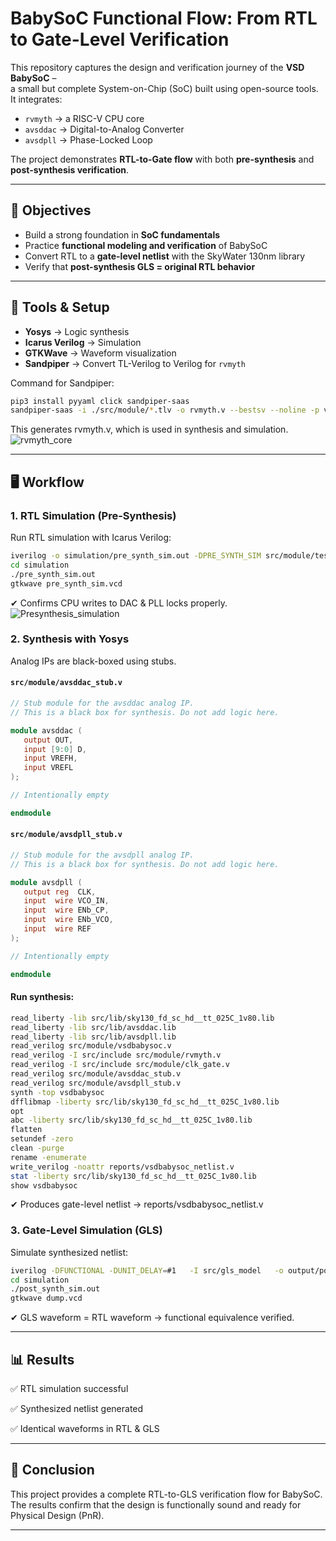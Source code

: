 # BabySoC Functional Flow: From RTL to Gate-Level Verification  

This repository captures the design and verification journey of the **VSD BabySoC** –  
a small but complete System-on-Chip (SoC) built using open-source tools.  
It integrates:  
- `rvmyth` → a RISC-V CPU core  
- `avsddac` → Digital-to-Analog Converter  
- `avsdpll` → Phase-Locked Loop  

The project demonstrates **RTL-to-Gate flow** with both **pre-synthesis** and **post-synthesis verification**.

---

## 📌 Objectives  

<!-- Why this project is useful -->
- Build a strong foundation in **SoC fundamentals**  
- Practice **functional modeling and verification** of BabySoC  
- Convert RTL to a **gate-level netlist** with the SkyWater 130nm library  
- Verify that **post-synthesis GLS = original RTL behavior**  

---

## 🔧 Tools & Setup  

<!-- Tools required -->
- **Yosys** → Logic synthesis  
- **Icarus Verilog** → Simulation  
- **GTKWave** → Waveform visualization  
- **Sandpiper** → Convert TL-Verilog to Verilog for `rvmyth`  

 Command for Sandpiper:  
```bash
pip3 install pyyaml click sandpiper-saas
sandpiper-saas -i ./src/module/*.tlv -o rvmyth.v --bestsv --noline -p verilog --outdir ./src/module/
```
This generates rvmyth.v, which is used in synthesis and simulation.
![rvmyth_core](assets/output_rvmyth_core.jpg)

---
## 🖥️ Workflow
### 1. RTL Simulation (Pre-Synthesis)
<!-- Pre-synthesis RTL check -->
Run RTL simulation with Icarus Verilog:

```bash
iverilog -o simulation/pre_synth_sim.out -DPRE_SYNTH_SIM src/module/testbench.v -I src/include -I src/module
cd simulation
./pre_synth_sim.out
gtkwave pre_synth_sim.vcd
```

✔ Confirms CPU writes to DAC & PLL locks properly.
![Presynthesis_simulation](assets/pre_synth_simulation.jpg)

### 2. Synthesis with Yosys
<!-- RTL -> Gate level -->
Analog IPs are black-boxed using stubs.

#### `src/module/avsddac_stub.v`

```verilog
// Stub module for the avsddac analog IP.
// This is a black box for synthesis. Do not add logic here.

module avsddac (
   output OUT,
   input [9:0] D,
   input VREFH,
   input VREFL
);

// Intentionally empty

endmodule
```

#### `src/module/avsdpll_stub.v`

```verilog
// Stub module for the avsdpll analog IP.
// This is a black box for synthesis. Do not add logic here.

module avsdpll (
   output reg  CLK,
   input  wire VCO_IN,
   input  wire ENb_CP,
   input  wire ENb_VCO,
   input  wire REF
);

// Intentionally empty

endmodule
```

#### Run synthesis:
```bash
read_liberty -lib src/lib/sky130_fd_sc_hd__tt_025C_1v80.lib
read_liberty -lib src/lib/avsddac.lib
read_liberty -lib src/lib/avsdpll.lib
read_verilog src/module/vsdbabysoc.v
read_verilog -I src/include src/module/rvmyth.v
read_verilog -I src/include src/module/clk_gate.v
read_verilog src/module/avsddac_stub.v
read_verilog src/module/avsdpll_stub.v
synth -top vsdbabysoc
dfflibmap -liberty src/lib/sky130_fd_sc_hd__tt_025C_1v80.lib
opt
abc -liberty src/lib/sky130_fd_sc_hd__tt_025C_1v80.lib
flatten
setundef -zero
clean -purge
rename -enumerate
write_verilog -noattr reports/vsdbabysoc_netlist.v
stat -liberty src/lib/sky130_fd_sc_hd__tt_025C_1v80.lib
show vsdbabysoc
```

✔ Produces gate-level netlist → reports/vsdbabysoc_netlist.v

### 3. Gate-Level Simulation (GLS)
<!-- Post-synthesis verification -->
Simulate synthesized netlist:

```bash
iverilog -DFUNCTIONAL -DUNIT_DELAY=#1   -I src/gls_model   -o output/post_synth_sim/post_synth_sim.out   src/module/testbench.rvmyth.post-routing.v src/module/testbench.v  src/gls_model/primitives.v   src/gls_model/sky130_fd_sc_hd.v   output/synthesized/vsdbabysoc.synth.v   src/module/avsdpll.v   src/module/avsddac.v
cd simulation
./post_synth_sim.out
gtkwave dump.vcd
```

✔ GLS waveform = RTL waveform → functional equivalence verified.

---
## 📊 Results
✅ RTL simulation successful

✅ Synthesized netlist generated

✅ Identical waveforms in RTL & GLS

---
## 🚀 Conclusion
This project provides a complete RTL-to-GLS verification flow for BabySoC.
The results confirm that the design is functionally sound and ready for Physical Design (PnR).

---
